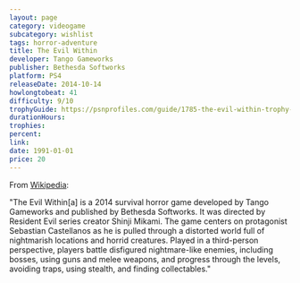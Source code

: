 ```yaml
---
layout: page
category: videogame
subcategory: wishlist
tags: horror-adventure
title: The Evil Within
developer: Tango Gameworks
publisher: Bethesda Softworks
platform: PS4
releaseDate: 2014-10-14
howlongtobeat: 41
difficulty: 9/10
trophyGuide: https://psnprofiles.com/guide/1785-the-evil-within-trophy-guide
durationHours:
trophies:
percent:
link:
date: 1991-01-01
price: 20
---
```


From [Wikipedia](https://en.wikipedia.org/wiki/The_Evil_Within):

"The Evil Within[a] is a 2014 survival horror game developed by Tango Gameworks and published by Bethesda Softworks. It was directed by Resident Evil series creator Shinji Mikami. The game centers on protagonist Sebastian Castellanos as he is pulled through a distorted world full of nightmarish locations and horrid creatures. Played in a third-person perspective, players battle disfigured nightmare-like enemies, including bosses, using guns and melee weapons, and progress through the levels, avoiding traps, using stealth, and finding collectables."
